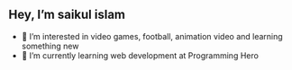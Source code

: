 ## Hey, I’m saikul islam
- 👀 I’m interested in video games, football, animation video and learning something new 
- 🌱 I’m currently learning web development at Programming Hero


<!---
saikulislam4/saikulislam4 is a ✨ special ✨ repository because its `README.md` (this file) appears on your GitHub profile.
You can click the Preview link to take a look at your changes.
--->
